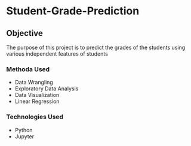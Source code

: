 # Student-Grade-Prediction

## Objective
The purpose of this project is to predict the grades of the students using various independent features of students

### Methoda Used
* Data Wrangling
* Exploratory Data Analysis
* Data Visualization
* Linear Regression

### Technologies Used
* Python
* Jupyter
